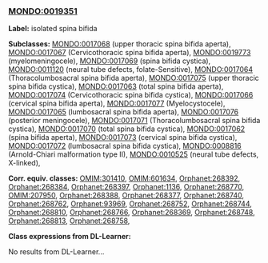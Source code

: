 
### [MONDO:0019351](http://purl.obolibrary.org/obo/MONDO_0019351)
**Label:** isolated spina bifida

**Subclasses:** [MONDO:0017068](http://purl.obolibrary.org/obo/MONDO_0017068) (upper thoracic spina bifida aperta), [MONDO:0017067](http://purl.obolibrary.org/obo/MONDO_0017067) (Cervicothoracic spina bifida aperta), [MONDO:0019773](http://purl.obolibrary.org/obo/MONDO_0019773) (myelomeningocele), [MONDO:0017069](http://purl.obolibrary.org/obo/MONDO_0017069) (spina bifida cystica), [MONDO:0011120](http://purl.obolibrary.org/obo/MONDO_0011120) (neural tube defects, folate-Sensitive), [MONDO:0017064](http://purl.obolibrary.org/obo/MONDO_0017064) (Thoracolumbosacral spina bifida aperta), [MONDO:0017075](http://purl.obolibrary.org/obo/MONDO_0017075) (upper thoracic spina bifida cystica), [MONDO:0017063](http://purl.obolibrary.org/obo/MONDO_0017063) (total spina bifida aperta), [MONDO:0017074](http://purl.obolibrary.org/obo/MONDO_0017074) (Cervicothoracic spina bifida cystica), [MONDO:0017066](http://purl.obolibrary.org/obo/MONDO_0017066) (cervical spina bifida aperta), [MONDO:0017077](http://purl.obolibrary.org/obo/MONDO_0017077) (Myelocystocele), [MONDO:0017065](http://purl.obolibrary.org/obo/MONDO_0017065) (lumbosacral spina bifida aperta), [MONDO:0017076](http://purl.obolibrary.org/obo/MONDO_0017076) (posterior meningocele), [MONDO:0017071](http://purl.obolibrary.org/obo/MONDO_0017071) (Thoracolumbosacral spina bifida cystica), [MONDO:0017070](http://purl.obolibrary.org/obo/MONDO_0017070) (total spina bifida cystica), [MONDO:0017062](http://purl.obolibrary.org/obo/MONDO_0017062) (spina bifida aperta), [MONDO:0017073](http://purl.obolibrary.org/obo/MONDO_0017073) (cervical spina bifida cystica), [MONDO:0017072](http://purl.obolibrary.org/obo/MONDO_0017072) (lumbosacral spina bifida cystica), [MONDO:0008816](http://purl.obolibrary.org/obo/MONDO_0008816) (Arnold-Chiari malformation type II), [MONDO:0010525](http://purl.obolibrary.org/obo/MONDO_0010525) (neural tube defects, X-linked), 

**Corr. equiv. classes:** [OMIM:301410](http://purl.obolibrary.org/obo/OMIM_301410), [OMIM:601634](http://purl.obolibrary.org/obo/OMIM_601634), [Orphanet:268392](http://www.orpha.net/ORDO/Orphanet_268392), [Orphanet:268384](http://www.orpha.net/ORDO/Orphanet_268384), [Orphanet:268397](http://www.orpha.net/ORDO/Orphanet_268397), [Orphanet:1136](http://www.orpha.net/ORDO/Orphanet_1136), [Orphanet:268770](http://www.orpha.net/ORDO/Orphanet_268770), [OMIM:207950](http://purl.obolibrary.org/obo/OMIM_207950), [Orphanet:268388](http://www.orpha.net/ORDO/Orphanet_268388), [Orphanet:268377](http://www.orpha.net/ORDO/Orphanet_268377), [Orphanet:268740](http://www.orpha.net/ORDO/Orphanet_268740), [Orphanet:268762](http://www.orpha.net/ORDO/Orphanet_268762), [Orphanet:93969](http://www.orpha.net/ORDO/Orphanet_93969), [Orphanet:268752](http://www.orpha.net/ORDO/Orphanet_268752), [Orphanet:268744](http://www.orpha.net/ORDO/Orphanet_268744), [Orphanet:268810](http://www.orpha.net/ORDO/Orphanet_268810), [Orphanet:268766](http://www.orpha.net/ORDO/Orphanet_268766), [Orphanet:268369](http://www.orpha.net/ORDO/Orphanet_268369), [Orphanet:268748](http://www.orpha.net/ORDO/Orphanet_268748), [Orphanet:268813](http://www.orpha.net/ORDO/Orphanet_268813), [Orphanet:268758](http://www.orpha.net/ORDO/Orphanet_268758), 

**Class expressions from DL-Learner:**

No results from DL-Learner...



